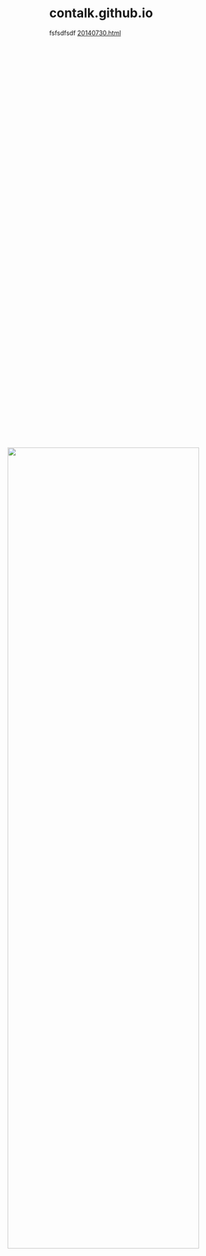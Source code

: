 contalk.github.io
=================
fsfsdfsdf
<a href="20140730.html">20140730.html</a>
 <img src="http://1251015570.cdn.myqcloud.com/1251015570/WebPlan8/images/bg1.jpg" width="67%" style=" position:absolute; top:27%; left:14%;" />
